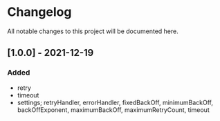 # Changelog
All notable changes to this project will be documented here.

## [1.0.0] - 2021-12-19
### Added
- retry
- timeout
- settings; retryHandler, errorHandler, fixedBackOff, minimumBackOff, backOffExponent, maximumBackOff, maximumRetryCount, timeout